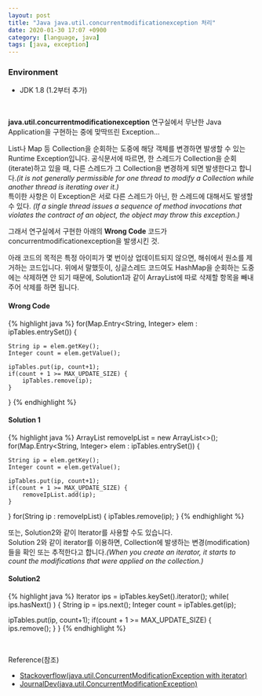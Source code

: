 ```yaml
---
layout: post
title: "Java java.util.concurrentmodificationexception 처리"
date: 2020-01-30 17:07 +0900
category: [language, java]
tags: [java, exception]
---
```


### Environment
* JDK 1.8 (1.2부터 추가)

&nbsp;

**java.util.concurrentmodificationexception**
연구실에서 무난한 Java Application을 구현하는 중에 맞딱뜨린 Exception...  

List나 Map 등 Collection을 순회하는 도중에 해당 객체를 변경하면 발생할 수 있는 Runtime Exception입니다. 공식문서에 따르면, 한 스레드가 Collection을 순회(iterate)하고 있을 때, 다른 스레드가 그 Collection을 변경하게 되면 발생한다고 합니다.*(it is not generally permissible for one thread to modify a Collection while another thread is iterating over it.)*  
특이한 사항은 이 Exception은 서로 다른 스레드가 아닌, 한 스레드에 대해서도 발생할 수 있다.
*(If a single thread issues a sequence of method invocations that violates the contract of an object, the object may throw this exception.)*

그래서 연구실에서 구현한 아래의 **Wrong Code** 코드가 concurrentmodificationexception을 발생시킨 것.  

아래 코드의 목적은 특정 아이피가 몇 번이상 업데이트되지 않으면, 해쉬에서 원소를 제거하는 코드입니다. 위에서 말했듯이, 싱글스레드 코드여도 HashMap을 순회하는 도중에는 삭제하면 안 되기 때문에, Solution1과 같이 ArrayList에 따로 삭제할 항목을 빼내주어 삭제를 하면 됩니다.  

#### Wrong Code
{% highlight java %}
for(Map.Entry<String, Integer> elem : ipTables.entrySet()) {

    String ip = elem.getKey();
    Integer count = elem.getValue();

    ipTables.put(ip, count+1);
    if(count + 1 >= MAX_UPDATE_SIZE) {
        ipTables.remove(ip);
    }
}
{% endhighlight %}

#### Solution 1
{% highlight java %}
ArrayList<String> removeIpList = new ArrayList<>();
for(Map.Entry<String, Integer> elem : ipTables.entrySet()) {

    String ip = elem.getKey();
    Integer count = elem.getValue();

    ipTables.put(ip, count+1);
    if(count + 1 >= MAX_UPDATE_SIZE) {
        removeIpList.add(ip);
    }
}
for(String ip : removeIpList) {
    ipTables.remove(ip);
}
{% endhighlight %}

또는, Solution2와 같이 Iterator를 사용할 수도 있습니다.  
Solution 2와 같이 iterator를 이용하면, Collection에 발생하는 변경(modification)들을 확인 또는 추적한다고 합니다.*(When you create an iterator, it starts to count the modifications that were applied on the collection.)*
#### Solution2
{% highlight java %}
Iterator<String> ips = ipTables.keySet().iterator();
while( ips.hasNext() ) {
  String ip = ips.next();
  Integer count = ipTables.get(ip);

  ipTables.put(ip, count+1);
  if(count + 1 >= MAX_UPDATE_SIZE) {
    ips.remove();
  }
}
{% endhighlight %}

&nbsp;


Reference(참조)
* [Stackoverflow(java.util.ConcurrentModificationException with iterator)](https://stackoverflow.com/questions/16965484/java-util-concurrentmodificationexception-with-iterator/16965558)
* [JournalDev(java.util.ConcurrentModificationException)](https://www.journaldev.com/378/java-util-concurrentmodificationexception)
